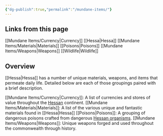 ```yaml
---
{"dg-publish":true,"permalink":"/mundane-items/"}
---
```


## Links from this page
[[Mundane Items/Currency\|Currency]]
[[Hessa\|Hessa]]
[[Mundane Items/Materials\|Materials]]
[[Poisons\|Poisons]]
[[Mundane Items/Weapons\|Weapons]]
[[Wildlife\|Wildlife]]
## Overview
[[Hessa\|Hessa]] has a number of unique materials, weapons, and items that permeate daily life. Detailed below are each of those groupings paired with a brief description.

[[Mundane Items/Currency\|Currency]]: A list of currencies and stores of value throughout the [Hessan](Hessa) continent.
[[Mundane Items/Materials\|Materials]]: A list of the various unique and fantastic materials found in [[Hessa\|Hessa]]
[[Poisons\|Poisons]]: A grouping of dangerous poisons crafted from dangerous [Hessan organisms](Wildlife).
[[Mundane Items/Weapons\|Weapons]]: Unique weapons forged and used throughout the commonwealth through history.
